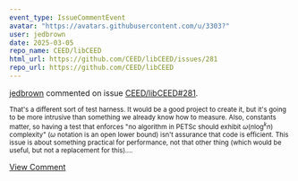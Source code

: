 ```yaml
---
event_type: IssueCommentEvent
avatar: "https://avatars.githubusercontent.com/u/3303?"
user: jedbrown
date: 2025-03-05
repo_name: CEED/libCEED
html_url: https://github.com/CEED/libCEED/issues/281
repo_url: https://github.com/CEED/libCEED
---
```


<a href='https://github.com/jedbrown' target='_blank'>jedbrown</a> commented on issue <a href='https://github.com/CEED/libCEED/issues/281' target='_blank'>CEED/libCEED#281</a>.

<small>That's a different sort of test harness. It would be a good project to create it, but it's going to be more intrusive than something we already know how to measure. Also, constants matter, so having a test that enforces "no algorithm in PETSc should exhibit $\omega(n \log^k n)$ complexity" ($\omega$ notation is an open lower bound) isn't assurance that code is efficient. This issue is about something practical for performance, not that other thing (which would be useful, but not a replacement for this)....</small>

<a href='https://github.com/CEED/libCEED/issues/281' target='_blank'>View Comment</a>